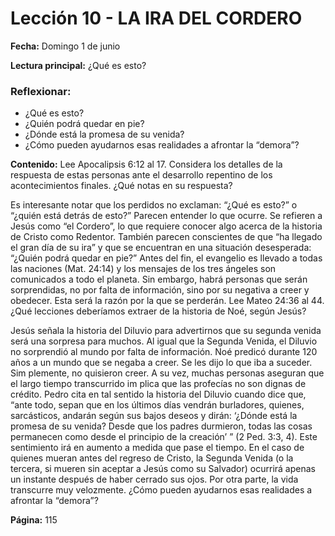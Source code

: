 # Lección 10 - LA IRA DEL CORDERO

**Fecha:** Domingo 1 de junio

**Lectura principal:** ¿Qué es esto?

### Reflexionar:

- ¿Qué es esto?
- ¿Quién podrá quedar en pie?
- ¿Dónde está la promesa de su venida?
- ¿Cómo pueden ayudarnos esas realidades a afrontar la “demora”?

**Contenido:**
Lee Apocalipsis 6:12 al 17. Considera los detalles de la respuesta de estas
personas ante el desarrollo repentino de los acontecimientos finales. ¿Qué
notas en su respuesta?

Es interesante notar que los perdidos no exclaman: “¿Qué es esto?” o “¿quién
está detrás de esto?” Parecen entender lo que ocurre. Se refieren a Jesús como
“el Cordero”, lo que requiere conocer algo acerca de la historia de Cristo como
Redentor. También parecen conscientes de que “ha llegado el gran día de su ira” y
que se encuentran en una situación desesperada: “¿Quién podrá quedar en pie?”
Antes del fin, el evangelio es llevado a todas las naciones (Mat. 24:14) y los
mensajes de los tres ángeles son comunicados a todo el planeta. Sin embargo,
habrá personas que serán sorprendidas, no por falta de información, sino por
su negativa a creer y obedecer. Esta será la razón por la que se perderán.
Lee Mateo 24:36 al 44. ¿Qué lecciones deberíamos extraer de la historia
de Noé, según Jesús?

Jesús señala la historia del Diluvio para advertirnos que su segunda venida
será una sorpresa para muchos. Al igual que la Segunda Venida, el Diluvio
no sorprendió al mundo por falta de información. Noé predicó durante 120
años a un mundo que se negaba a creer. Se les dijo lo que iba a suceder. Sim­
plemente, no quisieron creer.
A su vez, muchas personas aseguran que el largo tiempo transcurrido im­
plica que las profecías no son dignas de crédito. Pedro cita en tal sentido la
historia del Diluvio cuando dice que, “ante todo, sepan que en los últimos días
vendrán burladores, quienes, sarcásticos, andarán según sus bajos deseos y
dirán: ‘¿Dónde está la promesa de su venida? Desde que los padres durmieron,
todas las cosas permanecen como desde el principio de la creación’ ” (2 Ped.
3:3, 4). Este sentimiento irá en aumento a medida que pase el tiempo.
En el caso de quienes mueran antes del regreso de Cristo, la Segunda Venida (o
la tercera, si mueren sin aceptar a Jesús como su Salvador) ocurrirá apenas un
instante después de haber cerrado sus ojos. Por otra parte, la vida transcurre muy
velozmente. ¿Cómo pueden ayudarnos esas realidades a afrontar la “demora”?

**Página:** 115
